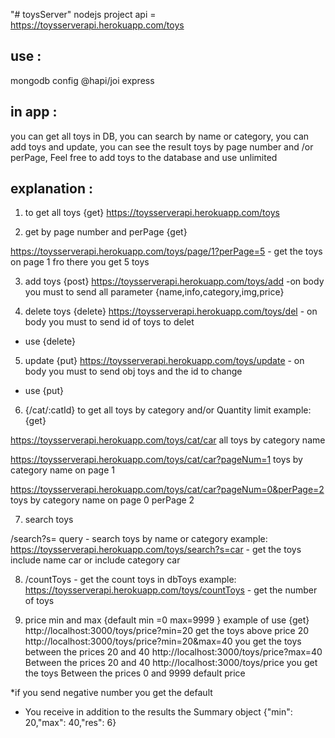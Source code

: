 "# toysServer" nodejs project
api = https://toysserverapi.herokuapp.com/toys

##  use :
mongodb
config
@hapi/joi
express


## in app :
you can get all toys in DB,
 you can search by name or category, you can add toys and update, 
you can see the result toys by page number and /or  perPage, 
Feel free to add toys to the database and use unlimited



##    explanation  :
 
1) to get all toys  {get}
 https://toysserverapi.herokuapp.com/toys  


2) get by page  number  and perPage {get}

https://toysserverapi.herokuapp.com/toys/page/1?perPage=5  - get the toys on page 1 fro there you get 5 toys 


3) add toys {post}
https://toysserverapi.herokuapp.com/toys/add    -on body you  must to send all parameter    {name,info,category,img,price}


4) delete toys    {delete}
https://toysserverapi.herokuapp.com/toys/del      - on body you  must to send  id of toys   to delet    
 * use  {delete}


 5)  update   {put}
 https://toysserverapi.herokuapp.com/toys/update        - on body you must to send  obj toys and the id to change   
 * use  {put}

6)  {/cat/:catId}    to get all toys by category and/or Quantity limit  example: {get}

 https://toysserverapi.herokuapp.com/toys/cat/car                      all toys by category name

 https://toysserverapi.herokuapp.com/toys/cat/car?pageNum=1            toys by category name on page 1

 https://toysserverapi.herokuapp.com/toys/cat/car?pageNum=0&perPage=2  toys by category name on page 0  perPage 2

 
7) search toys

 /search?s= query   - search    toys by name or category   example:
   https://toysserverapi.herokuapp.com/toys/search?s=car  - get the toys include name car  or include category car


 8) /countToys         - get the count toys in dbToys   example:
   https://toysserverapi.herokuapp.com/toys/countToys    - get the number of toys 


9)  price min and max {default min =0  max=9999 }  example of use    {get}
http://localhost:3000/toys/price?min=20  get the toys above price 20
http://localhost:3000/toys/price?min=20&max=40   you get the toys between the prices 20 and 40
http://localhost:3000/toys/price?max=40           Between the prices 20 and 40
http://localhost:3000/toys/price            you get  the toys  Between the prices 0 and 9999 default price 

 *if you send   negative number you get the  default  
 * You receive in addition to the results the   Summary object {"min": 20,"max": 40,"res": 6}


